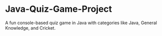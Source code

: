 # Java-Quiz-Game-Project
A fun console-based quiz game in Java with categories like Java, General Knowledge, and Cricket.
